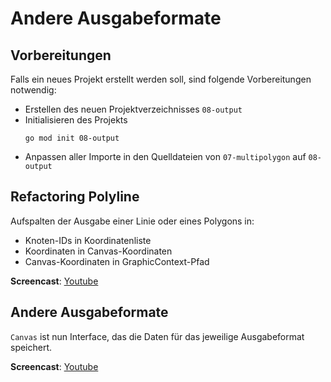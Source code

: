 # Andere Ausgabeformate

## Vorbereitungen

Falls ein neues Projekt erstellt werden soll, sind folgende Vorbereitungen
notwendig:

- Erstellen des neuen Projektverzeichnisses `08-output`
- Initialisieren des Projekts
  ~~~
  go mod init 08-output
  ~~~
- Anpassen aller Importe in den Quelldateien von `07-multipolygon`
  auf `08-output`

## Refactoring Polyline

Aufspalten der Ausgabe einer Linie oder eines Polygons in:

- Knoten-IDs in Koordinatenliste
- Koordinaten in Canvas-Koordinaten
- Canvas-Koordinaten in GraphicContext-Pfad

**Screencast**: [Youtube](https://youtu.be/22GpLnlW9lo)

## Andere Ausgabeformate

`Canvas` ist nun Interface, das die Daten für das jeweilige Ausgabeformat
speichert.

**Screencast**: [Youtube](https://youtu.be/Uc_rFCia19s)
